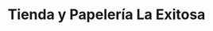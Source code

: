 ---
title: "Tienda y Papelería La Exitosa"
url: /quetzaltenango/tienda-y-papeleria-la-exitosa/
shop: Allgemein
---